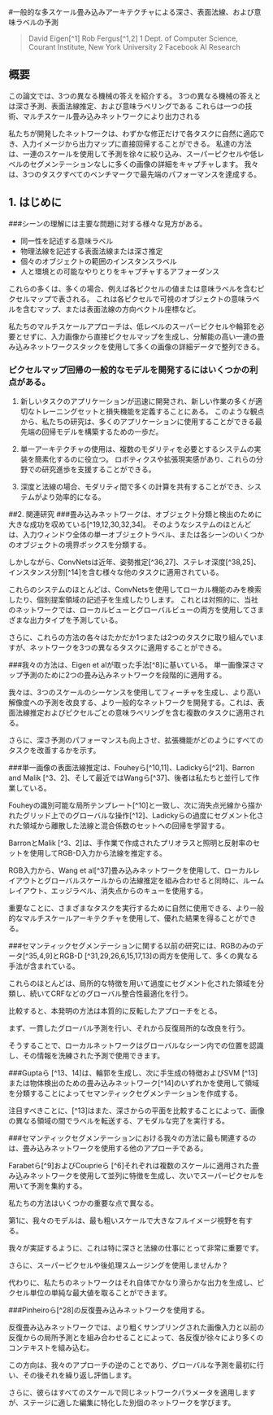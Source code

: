 #一般的な多スケール畳み込みアーキテクチャによる深さ、表面法線、および意味ラベルの予測
>David Eigen[^1] Rob Fergus[^1,2]
>1 Dept. of Computer Science, Courant Institute, New York University
>2 Facebook AI Research

## 概要
この論文では、3つの異なる機械の答えを紹介する。
3つの異なる機械の答えとは深さ予測、表面法線推定、および意味ラベリングである
これらは一つの技術、マルチスケール畳み込みネットワークにより出力される

私たちが開発したネットワークは、わずかな修正だけで各タスクに自然に適応でき、入力イメージから出力マップに直接回帰することができる。
私達の方法は、一連のスケールを使用して予測を徐々に絞り込み、スーパーピクセルや低レベルのセグメンテーションなしに多くの画像の詳細をキャプチャします。 我々は、3つのタスクすべてのベンチマークで最先端のパフォーマンスを達成する。

## 1. はじめに
###シーンの理解には主要な問題に対する様々な見方がある。

- 同一性を記述する意味ラベル
- 物理法線を記述する表面法線または深さ推定
- 個々のオブジェクトの範囲のインスタンスラベル
- 人と環境との可能なやりとりをキャプチャするアフォーダンス

これらの多くは、多くの場合、例えば各ピクセルの値または意味ラベルを含むピクセルマップで表される。 
これは各ピクセルで可視のオブジェクトの意味ラベルを含むマップ、または表面法線の方向ベクトル座標など。

私たちのマルチスケールアプローチは、低レベルのスーパーピクセルや輪郭を必要とせずに、入力画像から直接ピクセルマップを生成し、分解能の高い一連の畳み込みネットワークスタックを使用して多くの画像の詳細データで整列できる。

### ピクセルマップ回帰の一般的なモデルを開発するにはいくつかの利点がある。

1. 新しいタスクのアプリケーションが迅速に開発され、新しい作業の多くが適切なトレーニングセットと損失機能を定義することにある。
   このような観点から、私たちの研究は、多くのアプリケーションに使用することができる最先端の回帰モデルを構築するための一歩だ。

2. 単一アーキテクチャの使用は、複数のモダリティを必要とするシステムの実装を簡素化するのに役立つ。 
   ロボティクスや拡張現実感があり、これらの分野での研究進歩を支援することができる。

3. 深度と法線の場合、モダリティ間で多くの計算を共有することができ、システムがより効率的になる。

##2. 関連研究
###畳み込みネットワークは、オブジェクト分類と検出のために大きな成功を収めている[^19,12,30,32,34]。
そのようなシステムのほとんどは、入力ウィンドウ全体の単一オブジェクトラベル、または各シーンのいくつかのオブジェクトの境界ボックスを分類する。

しかしながら、ConvNetsは近年、姿勢推定[^36,27]、ステレオ深度[^38,25]、インスタンス分割[^14]を含む様々な他のタスクに適用されている。

これらのシステムのほとんどは、ConvNetsを使用してローカル機能のみを検索したり、個別提案領域の記述子を生成したりします。 これとは対照的に、当社のネットワークでは、ローカルビューとグローバルビューの両方を使用してさまざまな出力タイプを予測している。

さらに、これらの方法の各々はたかだか1つまたは2つのタスクに取り組んでいますが、ネットワークを3つの異なるタスクに適用することができる。

###我々の方法は、Eigen et alが取った手法[^8]に基いている。
単一画像深さマップ予測のために2つの畳み込みネットワークを段階的に適用する。

我々は、3つのスケールのシーケンスを使用してフィーチャを生成し、より高い解像度への予測を改良する、より一般的なネットワークを開発する。これは、表面法線推定およびピクセルごとの意味ラベリングを含む複数のタスクに適用される。

さらに、深さ予測のパフォーマンスも向上させ、拡張機能がどのようにすべてのタスクを改善するかを示す。

###単一画像の表面法線推定は、Fouheyら[^10,11]、Ladickyら[^21]、Barron and Malik [^3、2]、そして最近ではWangら[^37]、後者は私たちと並行して作業している。

Fouheyの識別可能な局所テンプレート[^10]と一致し、次に消失点光線から描かれたグリッド上でのグローバルな操作[^12]、Ladickyらの過度にセグメント化された領域から離散した法線と混合係数のセットへの回帰を学習する。

BarronとMalik [^3、2]は、手作業で作成されたプリオラスと照明と反射率のセットを使用してRGB-D入力から法線を推定する。

RGB入力から、Wang et al[^37]畳み込みネットワークを使用して、ローカルレイアウトとグローバルスケールからの法線推定を組み合わせると同時に、ルームレイアウト、エッジラベル、消失点からのキューを使用する。

重要なことに、さまざまなタスクを実行するために自然に使用できる、より一般的なマルチスケールアーキテクチャを使用して、優れた結果を得ることができる。

###セマンティックセグメンテーションに関する以前の研究には、RGBのみのデータ[^35,4,9]とRGB-D [^31,29,26,6,15,17,13]の両方を使用して、多くの異なる手法が含まれている。 

これらのほとんどは、局所的な特徴を用いて過度にセグメント化された領域を分類し、続いてCRFなどのグローバル整合性最適化を行う。 

比較すると、本発明の方法は本質的に反転したアプローチをとる。

まず、一貫したグローバル予測を行い、それから反復局所的な改良を行う。 

そうすることで、ローカルネットワークはグローバルなシーン内での位置を認識し、その情報を洗練された予測で使用できます。

###Guptaら [^13、14]は、輪郭を生成し、次に手生成の特徴およびSVM [^13]または物体検出のための畳み込みネットワーク[^14]のいずれかを使用して領域を分類することによってセマンティックセグメンテーションを作成する。 

注目すべきことに、[^13]はまた、深さからの平面を比較することによって、画像の異なる領域の間でラベルを転送する、アモダルな完了を実行する。

###セマンティックセグメンテーションにおける我々の方法に最も関連するのは、畳み込みネットワークを使用する他のアプローチである。

Farabetら[^9]およびCouprieら [^6]それぞれは複数のスケールに適用された畳み込みネットワークを使用して並列に特徴を生成し、次いでスーパーピクセルを用いて予測を集約する。

私たちの方法はいくつかの重要な点で異なる。

第1に、我々のモデルは、最も粗いスケールで大きなフルイメージ視野を有する。

我々が実証するように、これは特に深さと法線の仕事にとって非常に重要です。

さらに、スーパーピクセルや後処理スムージングを使用しませんか？

代わりに、私たちのネットワークはそれ自体でかなり滑らかな出力を生成し、ピクセル単位の単純な最大値を取ることができます。

###Pinheiroら[^28]の反復畳み込みネットワークを使用する。

反復畳み込みネットワークでは、より粗くサンプリングされた画像入力と以前の反復からの局所予測とを組み合わせることによって、各反復が徐々により多くのコンテキストを組み込む。 

この方向は、我々のアプローチの逆のことであり、グローバルな予測を最初に行い、その後それを繰り返し評価します。 

さらに、彼らはすべてのスケールで同じネットワークパラメータを適用しますが、ステージに適した編集に特化した別個のネットワークを学びます。


